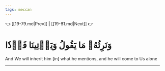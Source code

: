 ```yaml
---
tags: meccan
---
```


👈 [[19-79.md|Prev]] | [[19-81.md|Next]] 👉

# وَنَرِثُهُۥ مَا يَقُولُ وَيَأۡتِينَا فَرۡدٗا

And We will inherit him [in] what he mentions, and he will come to Us alone

---

